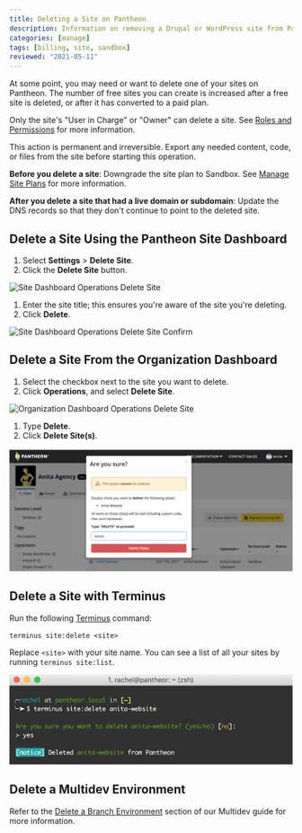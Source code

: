 ```yaml
---
title: Deleting a Site on Pantheon
description: Information on removing a Drupal or WordPress site from Pantheon.
categories: [manage]
tags: [billing, site, sandbox]
reviewed: "2021-05-11"
---
```


At some point, you may need or want to delete one of your sites on Pantheon. The number of free sites you can create is increased after a free site is deleted, or after it has converted to a paid plan.

Only the site's "User in Charge" or "Owner" can delete a site. See [Roles and Permissions](/change-management#roles-and-permissions) for more information.

<Alert title="Warning" type="danger">

This action is permanent and irreversible. Export any needed content, code, or files from the site before starting this operation.

**Before you delete a site**: Downgrade the site plan to Sandbox. See [Manage Site Plans](/guides/site-plan) for more information.

**After you delete a site that had a live domain or subdomain**: Update the DNS records so that they don't continue to point to the deleted site.

</Alert>

## Delete a Site Using the Pantheon Site Dashboard

1. Select **Settings** > **Delete Site**.
1. Click the **Delete Site** button.

  ![Site Dashboard Operations Delete Site](../images/dashboard/delete-site.png)

1. Enter the site title; this ensures you're aware of the site you're deleting.
1. Click **Delete**.

  ![Site Dashboard Operations Delete Site Confirm](../images/dashboard/delete-site-confirm.png)

## Delete a Site From the Organization Dashboard

1. Select the checkbox next to the site you want to delete.
1. Click **Operations**, and select **Delete Site**.

  ![Organization Dashboard Operations Delete Site](../images/dashboard/org-delete-site.png)

1. Type **Delete**.
1. Click **Delete Site(s)**.

  ![Organization Dashboard Operations Delete Site Confirm](../images/dashboard/org-delete-site-confirm.png)

## Delete a Site with Terminus

Run the following [Terminus](/terminus) command:

```bash{promptUser: user}
terminus site:delete <site>
```

<Alert title="Note" type="info">

Replace `<site>` with your site name. You can see a list of all your sites by running `terminus site:list`.

</Alert>

  ![Delete Site via Terminus](../images/delete-site-terminus.png)

## Delete a Multidev Environment

Refer to the [Delete a Branch Environment](/guides/multidev/delete-multidev) section of our Multidev guide for more information.
